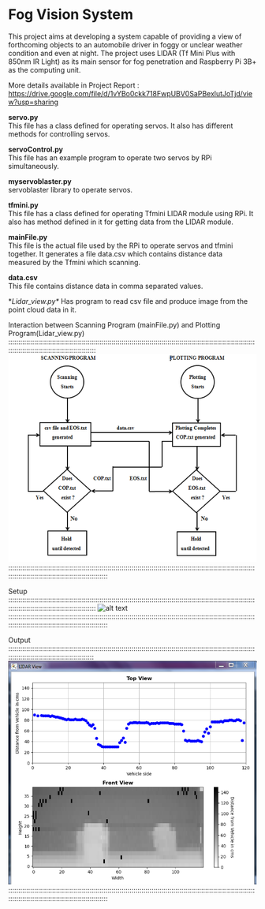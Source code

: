 # Fog Vision System
This project aims at developing a system capable of providing a view of forthcoming objects to an automobile driver in foggy or unclear weather condition and even at night. The project uses LIDAR (Tf Mini Plus with 850nm IR Light) as its main sensor for fog penetration and Raspberry Pi 3B+ as the computing unit. 

More details available in Project Report : https://drive.google.com/file/d/1vYBo0ckk718FwpUBV0SaPBexlutJoTjd/view?usp=sharing

**servo.py**\
This file has a class defined for operating servos. It also has different methods for controlling servos.

**servoControl.py**\
This file has an example program to operate two servos by RPi simultaneously.

**myservoblaster.py**\
servoblaster library to operate servos.

**tfmini.py**\
This file has a class defined for operating Tfmini LIDAR module using RPi. It also has method defined in it for getting data from the LIDAR module. 

**mainFile.py**\
This file is the actual file used by the RPi to operate servos and tfmini together. It generates a file data.csv which contains distance data measured by the Tfmini which scanning.

**data.csv**\
This file contains distance data in comma separated values.  

**Lidar_view.py\**
Has program to read csv file and produce image from the point cloud data in it. 

Interaction between Scanning Program (mainFile.py) and Plotting Program(Lidar_view.py)\
::::::::::::::::::::::::::::::::::::::::::::::::::::::::::::::::::::::::::::::::::::::::::::::::::::::::::::::::::::::::::::::::::::::::::::::::::::::::::::::::::::::::
![alt text](https://github.com/shubhamchaudharybrg/Fog_Vision_System/blob/3fec3c44644f564389e287f406caa6f43b919315/Images/Block%20Diagram.PNG)
::::::::::::::::::::::::::::::::::::::::::::::::::::::::::::::::::::::::::::::::::::::::::::::::::::::::::::::::::::::::::::::::::::::::::::::::::::::::::::::::::::::::::::::

Setup \
::::::::::::::::::::::::::::::::::::::::::::::::::::::::::::::::::::::::::::::::::::::::::::::::::::::::::::::::::::::::::::::::::::::::::::::::::::::::::::::::::::::::
![alt text](https://github.com/shubhamchaudharybrg/Fog_Vision_System/blob/3fec3c44644f564389e287f406caa6f43b919315/Images/Setup.jpg)    
::::::::::::::::::::::::::::::::::::::::::::::::::::::::::::::::::::::::::::::::::::::::::::::::::::::::::::::::::::::::::::::::::::::::::::::::::::::::::::::::::::::::::::::

Output \
:::::::::::::::::::::::::::::::::::::::::::::::::::::::::::::::::::::::::::::::::::::::::::::::::::::::::::::::::::::::::::::::::::::::::::::::::::::::::::::::::::::::
![alt text](https://github.com/shubhamchaudharybrg/Fog_Vision_System/blob/40acf57a99479cf8d9a307c48cf162b7070b403a/Images/Lidar%20view%20new.PNG?raw=true)
::::::::::::::::::::::::::::::::::::::::::::::::::::::::::::::::::::::::::::::::::::::::::::::::::::::::::::::::::::::::::::::::::::::::::::::::::::::::::::::::::::::::::::::
